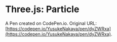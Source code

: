# Three.js: Particle

A Pen created on CodePen.io. Original URL: [https://codepen.io/YusukeNakaya/pen/dyZWRxa](https://codepen.io/YusukeNakaya/pen/dyZWRxa).


